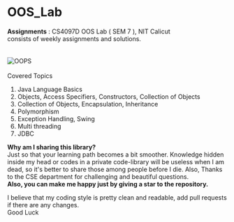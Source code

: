 # OOS_Lab

**Assignments** : CS4097D OOS Lab ( SEM 7 ), NIT Calicut
<br/>
consists of weekly assignments and solutions. 
<br/>
<br/>
<br/>
![OOPS](https://cdn.slidesharecdn.com/ss_thumbnails/oop-190125211805-thumbnail-4.jpg?cb=1548451240)
<br/>
<br/>
Covered Topics
1. Java Language Basics
2. Objects, Access Specifiers, Constructors, Collection of Objects
3. Collection of Objects, Encapsulation, Inheritance
4. Polymorphism
5. Exception Handling, Swing
6. Multi threading
7. JDBC

**Why am I sharing this library?**<br/>
Just so that your learning path becomes a bit smoother.
Knowledge hidden inside my head or codes in a private code-library will be useless when I am dead, so it's better to share those among people before I die. Also, Thanks to the CSE department for challenging and beautiful questions.<br/>
**Also, you can make me happy just by giving a star to the repository.**

I believe that my coding style is pretty clean and readable, add pull requests if there are any changes. <br/>
Good Luck 
